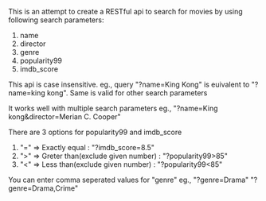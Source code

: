 This is an attempt to create a RESTful api to search for movies by using following search parameters:

1. name
2. director
3. genre
4. popularity99
5. imdb_score

This api is case insensitive.
eg., query "?name=King Kong" is euivalent to "?name=king kong". Same is valid for other search parameters

It works well with multiple search parameters
eg., "?name=King kong&director=Merian C. Cooper"

There are 3 options for popularity99 and imdb_score
1. "="  => Exactly equal : "?imdb_score=8.5"
2. ">"	=> Greter than(exclude given number) : "?popularity99>85"
3. "<" 	=> Less than(exclude given number) : "?popularity99<85"

You can enter comma seperated values for "genre"
eg., "?genre=Drama"
	 "?genre=Drama,Crime"
